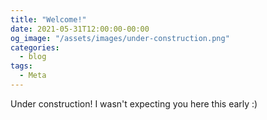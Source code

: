 ```yaml
---
title: "Welcome!"
date: 2021-05-31T12:00:00-00:00
og_image: "/assets/images/under-construction.png"
categories:
  - blog
tags:
  - Meta
---
```


Under construction! I wasn't expecting you here this early :)